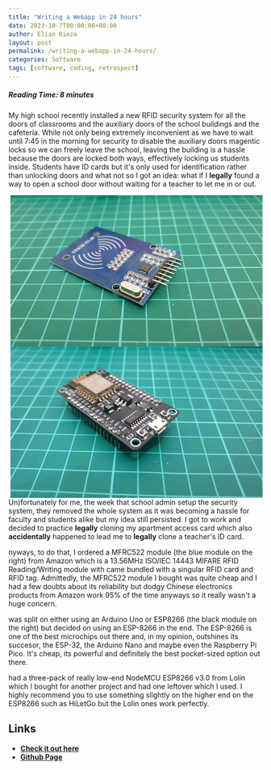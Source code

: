 ```yaml
---
title: "Writing a Webapp in 24 hours"
date: 2023-10-7T00:00:00+00:00
author: Elian Rieza
layout: post
permalink: /writing-a-webapp-in-24-hours/
categories: Software
tags: [software, coding, retrospect]
---
```

##### Reading Time: 8 minutes

My high school recently installed a new RFID security system for all the doors of classrooms and the auxiliary doors of the school buildings and the cafeteria. While not only being extremely inconvenient as we have to wait until 7:45 in the morning for security to disable the auxiliary doors magentic locks so we can freely leave the school, leaving the building is a hassle because the doors are locked both ways, effectively locking us students inside. Students have ID cards but it's only used for identification rather than unlocking doors and what not so I got an idea: what if I **legally** found a way to open a school door without waiting for a teacher to let me in or out.

<img src="/assets/images/rfid-post/rc522.webp" alt="A photo of an MFRC522 RFID Module for ESP8266" title="MFRC522" style="width:500px; height:300px; margin-left:20px; float: right;">
<img src="/assets/images/rfid-post/esp8266.webp" alt="A photo of an ESP8266 NodeMCU V3.0 Lolin " title="ESP8266" style="width:500px; height:300px; margin-left:20px; float: right;">

Un)fortunately for me, the week that school admin setup the security system, they removed the whole system as it was becoming a hassle for faculty and students alike but my idea still persisted. I got to work and decided to practice **legally** cloning my apartment access card which also **accidentally** happened to lead me to **legally** clone a teacher's ID card. 

nyways, to do that, I ordered a MFRC522 module (the blue module on the right) from Amazon which is a 13.56MHz ISO/IEC 14443 MIFARE RFID Reading/Writing module with came bundled with a singular RFID card and RFID tag. Admittedly, the MFRC522 module I bought was quite cheap and I had a few doubts about its reliability but dodgy Chinese electronics products from Amazon work 95% of the time anyways so it really wasn't a huge concern. 

 was split on either using an Arduino Uno or ESP8266 (the black module on the right) but decided on using an ESP-8266 in the end. The ESP-8266 is one of the best microchips out there and, in my opinion, outshines its succesor, the ESP-32, the Arduino Nano and maybe even the Raspberry Pi Pico. It's cheap, its powerful and definitely the best pocket-sized option out there. 

 had a three-pack of really low-end NodeMCU ESP8266 v3.0 from Lolin which I bought for another project and had one leftover which I used. I highly recommend you to use something slightly on the higher end on the ESP8266 such as HiLetGo but the Lolin ones work perfectly. 

## Links
- **[Check it out here](nail-e.github.io/quaike-spaceapps-2023)**
- **[Github Page](https://github.com/nail-e/quaike-spaceapps-2023)**
